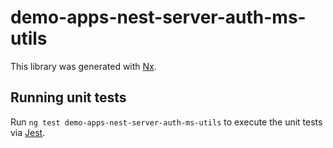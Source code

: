# demo-apps-nest-server-auth-ms-utils

This library was generated with [Nx](https://nx.dev).

## Running unit tests

Run `ng test demo-apps-nest-server-auth-ms-utils` to execute the unit tests via [Jest](https://jestjs.io).
